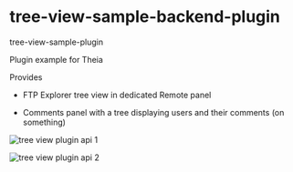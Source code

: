 # tree-view-sample-backend-plugin
tree-view-sample-plugin

Plugin example for Theia

Provides

  - FTP Explorer tree view in dedicated Remote panel

  - Comments panel with a tree displaying users and their comments (on something)

![tree view plugin api 1](https://user-images.githubusercontent.com/1655894/47351543-de831e80-d6c0-11e8-9752-e4b51b77dc55.png)

![tree view plugin api 2](https://user-images.githubusercontent.com/1655894/47351548-e2af3c00-d6c0-11e8-9a38-23982668ee8b.png)
